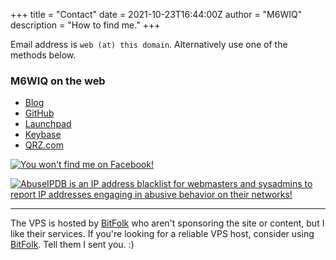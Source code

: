 +++
title = "Contact"
date = 2021-10-23T16:44:00Z
author = "M6WIQ"
description = "How to find me."
+++

Email address is `web (at) this domain`. Alternatively use one of the methods below.

### M6WIQ on the web ###

  * [Blog](https://www.m6wiq.uk)
  * [GitHub](https://github.com/m6wiq)
  * [Launchpad](https://launchpad.net/~m6wiq)
  * [Keybase](https://keybase.io/m6wiq)
  * [QRZ.com](https://www.qrz.com/lookup/m6wiq)

[![You won't find me on Facebook!](/images/no-facebook-me.png)](https://www.fsf.org/fb)

[![AbuseIPDB is an IP address blacklist for webmasters and sysadmins to report IP addresses engaging in abusive behavior on their networks!](https://www.abuseipdb.com/contributor/73876.svg)](https://www.abuseipdb.com/contributor/73876.svg)

---

The VPS is hosted by [BitFolk](https://bitfolk.com/) who aren't sponsoring the site or content, but I like their services. If you're looking for a reliable VPS host, consider using [BitFolk](https://bitfolk.com/). Tell them I sent you. :)